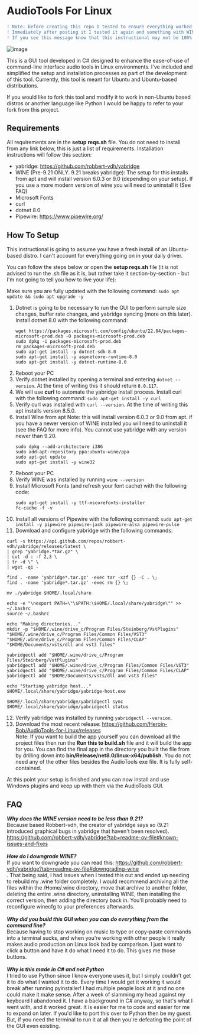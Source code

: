 # AudioTools For Linux

``` diff
! Note: before creating this repo I tested to ensure everything worked.
! Immediately after posting it I tested it again and something with WINE stopped working.
! If you see this message know that this instructional may not be 100% accurate.
```


![image](https://github.com/user-attachments/assets/e83b372d-8708-4ad5-b606-3a6268d0b21d)

This is a GUI tool developed in C# designed to enhance the ease-of-use of command-line interface audio tools in Linux environments. I've included and simplified the setup and installation processes as part of the development of this tool. Currently, this tool is meant for Ubuntu and Ubuntu-based distributions.

If you would like to fork this tool and modify it to work in non-Ubuntu based distros or another language like Python I would be happy to refer to your fork from this project.

## Requirements
All requirements are in the <b>setup reqs.sh</b> file. You do not need to install from any link below, this is just a list of requirements. Installation instructions will follow this section:
- yabridge: https://github.com/robbert-vdh/yabridge
- WINE (Pre-9.21 ONLY. 9.21 breaks yabridge): The setup for this installs from apt and will install version 6.0.3 or 9.0 (depending on your setup). If you use a more modern version of wine you will need to uninstall it (See FAQ)
- Microsoft Fonts
- curl
- dotnet 8.0
- Pipewire: https://www.pipewire.org/

## How To Setup
This instructional is going to assume you have a fresh install of an Ubuntu-based distro. I can't account for everything going on in your daily driver.

You can follow the steps below or open the <b>setup reqs.sh</b> file (it is not advised to run the .sh file as it is, but rather take it section-by-section - but I'm not going to tell you how to live your life):

Make sure you are fully updated with the following command: ```sudo apt update && sudo apt upgrade -y```

1. Dotnet is going to be necessary to run the GUI to perform sample size changes, buffer rate changes, and yabridge syncing (more on this later). Install dotnet 8.0 with the following command:<br>
   ```
   wget https://packages.microsoft.com/config/ubuntu/22.04/packages-microsoft-prod.deb -O packages-microsoft-prod.deb
   sudo dpkg -i packages-microsoft-prod.deb
   rm packages-microsoft-prod.deb
   sudo apt-get install -y dotnet-sdk-8.0
   sudo apt-get install -y aspnetcore-runtime-8.0
   sudo apt-get install -y dotnet-runtime-8.0
   ```
2. Reboot your PC
3. Verify dotnet installed by opening a terminal and entering ```dotnet --version```. At the time of writing this it should return ```8.0.117```.
4. We will use <b>curl</b> to automate the yabridge install process. Install curl with the following command: ```sudo apt-get install -y curl```
5. Verify curl was installed with ```curl --version```. At the time of writing this apt installs version 8.5.0.
6. Install Wine from apt 
   Note: this will install version 6.0.3 or 9.0 from apt. if you have a newer version of WINE installed you will need to uninstall it (see the FAQ for more info). You cannot use yabridge with any version newer than 9.20.<br>
    ```
   sudo dpkg --add-architecture i386
   sudo add-apt-repository ppa:ubuntu-wine/ppa
   sudo apt-get update
   sudo apt-get install -y wine32
   ```
8. Reboot your PC
9. Verify WINE was installed by running ```wine --version```
10. Install Microsoft Fonts (and refresh your font cache) with the following code:<br>
    ```
    sudo apt-get install -y ttf-mscorefonts-installer
    fc-cache -f -v
    ```
11. Install all versions of Pipewire with the following command: ```sudo apt-get install -y pipewire pipewire-jack pipewire-alsa pipewire-pulse```
12. Download and configure yabridge with the following commands:<br>
   ```
   curl -s https://api.github.com/repos/robbert-vdh/yabridge/releases/latest \
   | grep "yabridge.*tar.gz" \
   | cut -d : -f 2,3 \
   | tr -d \" \
   | wget -qi -
   
   find . -name 'yabridge*.tar.gz' -exec tar -xzf {} -C . \;
   find . -name 'yabridge*.tar.gz' -exec rm {} \;
   
   mv ./yabridge $HOME/.local/share
   
   echo -e "\nexport PATH=\"\$PATH:\$HOME/.local/share/yabridge\"" >> ~/.bashrc
   source ~/.bashrc
   
   echo "Making directories..."
   mkdir -p "$HOME/.wine/drive_c/Program Files/Steinberg/VstPlugins" "$HOME/.wine/drive_c/Program Files/Common Files/VST3" "$HOME/.wine/drive_c/Program Files/Common Files/CLAP" "$HOME/Documents/vsts/dll and vst3 files"
   
   yabridgectl add "$HOME/.wine/drive_c/Program Files/Steinberg/VstPlugins"
   yabridgectl add "$HOME/.wine/drive_c/Program Files/Common Files/VST3"
   yabridgectl add "$HOME/.wine/drive_c/Program Files/Common Files/CLAP"
   yabridgectl add "$HOME/Documents/vsts/dll and vst3 files"
   
   echo "Starting yabridge host..."
   $HOME/.local/share/yabridge/yabridge-host.exe
   
   $HOME/.local/share/yabridge/yabridgectl sync
   $HOME/.local/share/yabridge/yabridgectl status
   ```
12. Verify yabridge was installed by running ```yabridgectl --version```.
13. Download the most recent release: https://github.com/Heroin-Bob/AudioTools-for-Linux/releases<br>
    Note: If you want to build the app yourself you can download all the project files then run the <b>Run this to build.sh</b> file and it will build the app for you. You can find the final app in the directory you built the file from by drilling down into <b>bin/Release/net8.0/linux-x64/publish</b>. You do not need any of the other files besides the AudioTools exe file. It is fully self-contained.

At this point your setup is finished and you can now install and use Windows plugins and keep up with them via the AudioTools GUI.

## FAQ
<b><i>Why does the WINE version need to be less than 9.21?</i></b><br>
Because based Robbert-vdh, the creator of yabridge says so (9.21 introduced graphical bugs in yabridge that haven't been resolved). https://github.com/robbert-vdh/yabridge?tab=readme-ov-file#known-issues-and-fixes<br><br>
<b><i>How do I downgrade WINE?</b></i><br>
If you want to downgrade you can read this: https://github.com/robbert-vdh/yabridge?tab=readme-ov-file#downgrading-wine<br>. That being said, I had issues when I tested this out and ended up needing to rebuild my .wine folder completely. I would recommend archiving all the files within the /Home/.wine directory, move that archive to another folder, deleting the entire .wine directory, uninstalling WINE, then installing the correct version, then adding the directory back in. You'll probably need to reconfigure winecfg to your preferences afterwards.<br><br>
<b><i>Why did you build this GUI when you can do everything from the command line?</i></b><br>
Because having to stop working on music to type or copy-paste commands into a terminal sucks, and when you're working with other people it really makes audio production on Linux look bad by comparison. I just want to click a button and have it do what I need it to do. This gives me those buttons.<br><br>
<b><i>Why is this made in C# and not Python</b></i><br>
I tried to use Python since I know everyone uses it, but I simply couldn't get it to do what I wanted it to do. Every time I would get it working it would break after running pyinstaller! I had multiple people look at it and no one could make it make sense. After a week of slamming my head against my keyboard I abandoned it. I have a background in C# anyway, so that's what I went with, and it worked great. It is easier for me to code and easier for me to expand on later. If you'd like to port this over to Python then be my guest. But, if you need the terminal to run it at all then you're defeating the point of the GUI even existing.<br><br>
